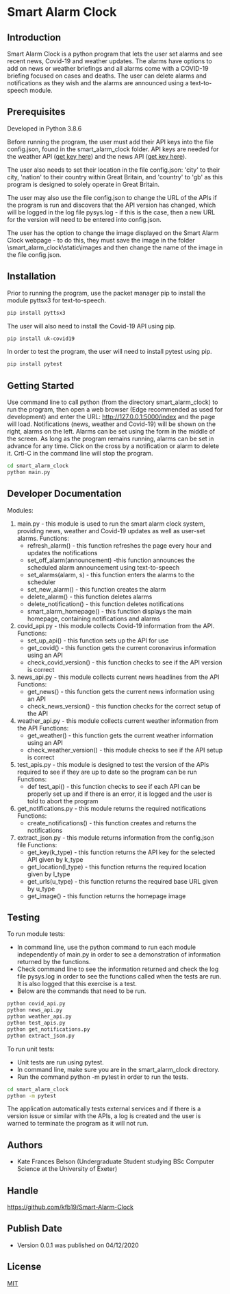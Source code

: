 
# Smart Alarm Clock

## Introduction

Smart Alarm Clock is a python program that lets the user set alarms and see recent news, Covid-19 and weather updates. The alarms have options to add on news or weather briefings and all alarms come with a COVID-19 briefing focused on cases and deaths. The user can delete alarms and notifications as they wish and the alarms are announced using a text-to-speech module. 

## Prerequisites

Developed in Python 3.8.6 

Before running the program, the user must add their API keys into the file config.json, found in the smart_alarm_clock folder. API keys are needed for the weather API ([get key here](https://openweathermap.org/api)) and the news API ([get key here](https://newsapi.org/)).

The user also needs to set their location in the file config.json: 'city' to their city, 'nation' to their country within Great Britain, and 'country' to 'gb' as this program is designed to solely operate in Great Britain. 

The user may also use the file config.json to change the URL of the APIs if the program is run and discovers that the API version has changed, which will be logged in the log file pysys.log - if this is the case, then a new URL for the version will need to be entered into config.json. 

The user has the option to change the image displayed on the Smart Alarm Clock webpage - to do this, they must save the image in the folder \smart_alarm_clock\static\images and then change the name of the image in the file config.json. 

## Installation

Prior to running the program, use the packet manager pip to install the module pyttsx3 for text-to-speech.

```bash
pip install pyttsx3
```
The user will also need to install the Covid-19 API using pip.

```bash
pip install uk-covid19 
```
In order to test the program, the user will need to install pytest using pip. 
```bash
pip install pytest
```
## Getting Started 

Use command line to call python (from the directory smart_alarm_clock) to run the program, then open a web browser (Edge recommended as used for development) and enter the URL: http://127.0.0.1:5000/index and the page will load. Notifications (news, weather and Covid-19) will be shown on the right, alarms on the left. Alarms can be set using the form in the middle of the screen. As long as the program remains running, alarms can be set in advance for any time. Click on the cross by a notification or alarm to delete it. Crtl-C in the command line will stop the program. 

```bash
cd smart_alarm_clock
python main.py
```

## Developer Documentation
Modules: 
1. main.py - this module is used to run the smart alarm clock system, providing news, weather and Covid-19
updates as well as user-set alarms. 
	Functions: 
	- refresh_alarm() - this function refreshes the page every hour and updates the notifications
	- set_off_alarm(announcement) -this function announces the scheduled alarm announcement using text-to-speech
	- set_alarms(alarm, s) - this function enters the alarms to the scheduler
	- set_new_alarm() - this function creates the alarm
	- delete_alarm() - this function deletes alarms
	- delete_notification() - this function deletes notifications
	- smart_alarm_homepage() - this function displays the main homepage, containing notifications and alarms
2. covid_api.py - this module collects Covid-19 information from the API. 
      Functions:
	- set_up_api() - this function sets up the API for use 
	- get_covid() - this function gets the current coronavirus information using an API 
	- check_covid_version() - this function checks to see if the API version is correct 
3. news_api.py - this module collects current news headlines from the API
	Functions:
	- get_news() - this function gets the current news information using an API 
	- check_news_version() - this function checks for the correct setup of the API
4.  weather_api.py - this module collects current weather information from the API
	Functions:
	- get_weather() - this function gets the current weather information using an API
	- check_weather_version() - this module checks to see if the API setup is correct 
5. test_apis.py - this module is designed to test the version of the APIs required
to see if they are up to date so the program can be run
	Functions:
	- def test_api() - this function checks to see if each API can be properly set up and if there is an error, it is logged and the user is told to abort the program
6. get_notifications.py - this module returns the required notifications
	Functions:
	- create_notifications() - this function creates and returns the notifications 
7. extract_json.py - this module returns information from the config.json file
	Functions:
	- get_key(k_type) - this function returns the API key for the selected API given by k_type 
	- get_location(l_type) - this function returns the required location given by l_type 
	- get_urls(u_type) - this function returns the required base URL given by u_type 
	- get_image() - this function returns the homepage image 


## Testing 

To run module tests: 
- In command line, use the python command to run each module independently of main.py in order to see a demonstration of information returned by the functions. 
- Check command line to see the information returned and check the log file pysys.log in order to see the functions called when the tests are run. It is also logged that this exercise is a test. 
- Below are the commands that need to be run. 
```bash
python covid_api.py
python news_api.py
python weather_api.py
python test_apis.py
python get_notifications.py
python extract_json.py
```
To run unit tests:
- Unit tests are run using pytest. 
- In command line, make sure you are in the smart_alarm_clock directory. 
- Run the command python -m pytest in order to run the tests. 
```bash
cd smart_alarm_clock
python -m pytest
```
The application automatically tests external services and if there is a version issue or similar with the APIs, a log is created and the user is warned to terminate the program as it will not run. 
## Authors 

- Kate Frances Belson (Undergraduate Student studying BSc Computer Science at the University of Exeter)

## Handle

https://github.com/kfb19/Smart-Alarm-Clock
## Publish Date 

- Version 0.0.1 was published on 04/12/2020

## License
[MIT](https://choosealicense.com/licenses/mit/)